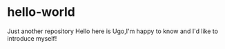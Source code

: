 # hello-world
Just another repository
Hello here is Ugo,I'm happy to know and I'd like to introduce myself!

